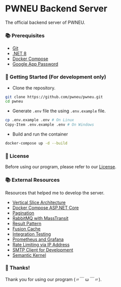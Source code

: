 # PWNEU Backend Server

The official backend server of PWNEU.

### 📚 Prerequisites

- [Git](https://git-scm.com)
- [.NET 8](https://dotnet.microsoft.com/download)
- [Docker Compose](https://www.docker.com)
- [Google App Password](https://support.google.com/accounts/answer/185833)

### 🚀 Getting Started (For development only)

- Clone the repository.

```sh
git clone https://github.com/pwneu/pwneu.git
cd pwneu
```

- Generate `.env` file the using `.env.example` file.

```sh
cp .env.example .env # On Linux
Copy-Item .env.example .env # On Windows
```

- Build and run the container

```sh
docker-compose up -d --build
```

### 📜 License

Before using our program, please refer to our [License](https://github.com/pwneu/pwneu/blob/main/LICENSE).

### 📚 External Resources

Resources that helped me to develop the server.

- [Vertical Slice Architecture](https://www.youtube.com/watch?v=msjnfdeDCmo)
- [Docker Compose ASP.NET Core](https://www.youtube.com/watch?v=WQFx2m5Ub9M)
- [Pagination](https://www.youtube.com/watch?v=X8zRvXbirMU)
- [RabbitMQ with MassTransit](https://www.youtube.com/watch?v=MzC0PgYocmk)
- [Result Pattern](https://www.youtube.com/watch?v=WCCkEe_Hy2Y)
- [Fusion Cache](https://www.youtube.com/watch?v=wGKSNqxN4KE)
- [Integration Testing](https://www.youtube.com/watch?v=tj5ZCtvgXKY)
- [Prometheus and Grafana](https://www.youtube.com/watch?v=ePYQEl_ZxCs)
- [Rate Limiting via IP Address](https://www.youtube.com/watch?v=PIfGHbvuAtM)
- [SMTP Client for Development](https://www.youtube.com/watch?v=KtCjH-1iCIk)
- [Semantic Kernel](https://www.youtube.com/watch?v=f_hqGlt_2E8)

### 🙏 Thanks!

Thank you for using our program (〃￣ ω ￣〃).
